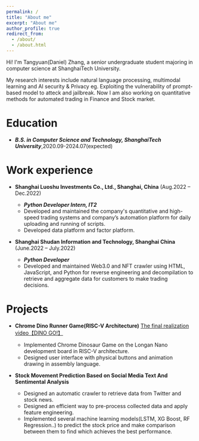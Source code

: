 ```yaml
---
permalink: /
title: "About me"
excerpt: "About me"
author_profile: true
redirect_from: 
  - /about/
  - /about.html
---
```


Hi! I'm Tangyuan(Daniel) Zhang, a senior undergraduate student majoring in computer science at ShanghaiTech University.

My research interests include natural language processing, multimodal learning and AI security & Privacy eg. Exploiting the vulnerability of prompt-based model to atteck and jailbreak.
Now I am also working on quantitative methods for automated trading in Finance and Stock market.




Education
======
* ***B.S. in Computer Science and Technology, ShanghaiTech University***,2020.09-2024.07(expected)

Work experience
======
* **Shanghai Luoshu Investments Co., Ltd., Shanghai, China**  (Aug.2022 – Dec.2022)
  * ***Python Developer Intern, IT2***
  * Developed and maintained the company's quantitative and high-speed trading systems and company’s automation platform for daily uploading and running of scripts.
  * Developed data platform and factor platform.

* **Shanghai Shudan Information and Technology, Shanghai China** (June.2022 – July.2022)
  * ***Python Developer***
  * Developed and maintained Web3.0 and NFT crawler using HTML, JavaScript, and Python for reverse engineering and decompilation to retrieve and aggregate data for customers to make trading decisions.
  
Projects
======
* **Chrome Dino Runner Game(RISC-V Architecture)** [The final realization video【DINO GO!】](https://www.bilibili.com/video/BV1bF411G7NM/?share_source=copy_web&vd_source=31e71e00bd243ce11ed2d58c1be93a41)
  * Implemented Chrome Dinosaur Game on the Longan Nano development board in RISC-V architecture.
  * Designed user interface with physical buttons and animation drawing in assembly language.
  
* **Stock Movement Prediction Based on Social Media Text And Sentimental Analysis**
  * Designed an automatic crawler to retrieve data from Twitter and stock news.
  * Designed an efficient way to pre-process collected data and apply feature engineering.
  * Implemented several machine learning models(LSTM, XG Boost, RF Regression..) to predict the stock price and make comparison between them to find which achieves the best performance. 

